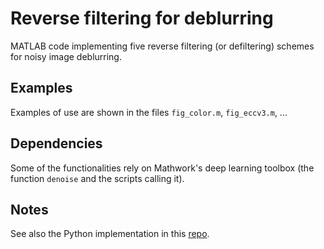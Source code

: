 # Reverse filtering for deblurring 
MATLAB code implementing five reverse filtering (or defiltering) schemes for noisy image deblurring. 

## Examples 
Examples of use are shown in the files ```fig_color.m```, ```fig_eccv3.m```, ...

## Dependencies 
Some of the functionalities rely on Mathwork's deep learning toolbox (the function ```denoise``` and the scripts calling it). 

## Notes
See also the Python implementation in this [repo](https://github.com/fayolle/bbDeblur_py). 